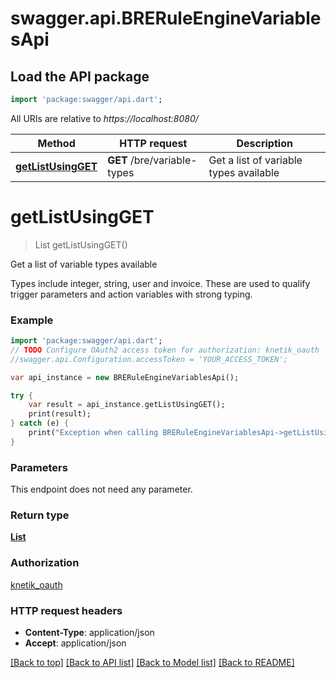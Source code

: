 # swagger.api.BRERuleEngineVariablesApi

## Load the API package
```dart
import 'package:swagger/api.dart';
```

All URIs are relative to *https://localhost:8080/*

Method | HTTP request | Description
------------- | ------------- | -------------
[**getListUsingGET**](BRERuleEngineVariablesApi.md#getListUsingGET) | **GET** /bre/variable-types | Get a list of variable types available


# **getListUsingGET**
> List<VariableTypeResource> getListUsingGET()

Get a list of variable types available

Types include integer, string, user and invoice. These are used to qualify trigger parameters and action variables with strong typing.

### Example 
```dart
import 'package:swagger/api.dart';
// TODO Configure OAuth2 access token for authorization: knetik_oauth
//swagger.api.Configuration.accessToken = 'YOUR_ACCESS_TOKEN';

var api_instance = new BRERuleEngineVariablesApi();

try { 
    var result = api_instance.getListUsingGET();
    print(result);
} catch (e) {
    print("Exception when calling BRERuleEngineVariablesApi->getListUsingGET: $e\n");
}
```

### Parameters
This endpoint does not need any parameter.

### Return type

[**List<VariableTypeResource>**](VariableTypeResource.md)

### Authorization

[knetik_oauth](../README.md#knetik_oauth)

### HTTP request headers

 - **Content-Type**: application/json
 - **Accept**: application/json

[[Back to top]](#) [[Back to API list]](../README.md#documentation-for-api-endpoints) [[Back to Model list]](../README.md#documentation-for-models) [[Back to README]](../README.md)

